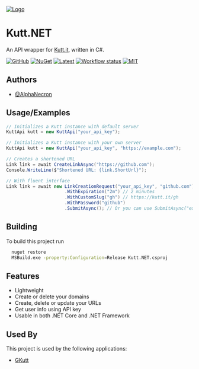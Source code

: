 
[![Logo](https://user-images.githubusercontent.com/57827456/122667487-4923e980-d1dd-11eb-9c78-c9b25ab43149.png)](#)

    
# Kutt.NET

An API wrapper for [Kutt.it](https://kutt.it), written in C#.

[![GitHub](https://img.shields.io/github/downloads/AlphaNecron/Kutt.NET/total?color=%237BA1F7&logo=github&style=for-the-badge)](https://github.com/AlphaNecron/Kutt.NET/releases/latest)
[![NuGet](https://img.shields.io/nuget/dt/Kutt.NET?color=%237BA1F7&logo=nuget&style=for-the-badge)](https://www.nuget.org/packages/Kutt.NET)
[![Latest](https://img.shields.io/github/v/tag/AlphaNecron/Kutt.NET?color=%237BA1F7&label=RELEASE&logo=github&sort=semver&style=for-the-badge)](https://github.com/AlphaNecron/Kutt.NET/releases/latest)
[![Workflow status](https://img.shields.io/github/workflow/status/AlphaNecron/Kutt.NET/Publish%20NuGet%20package?color=7BA1F7&logo=github&style=for-the-badge)](https://github.com/AlphaNecron/Kutt.NET)
[![MIT](https://img.shields.io/github/license/AlphaNecron/Kutt.NET?color=%237BA1F7&style=for-the-badge)](#)
## Authors

- [@AlphaNecron](https://www.github.com/AlphaNecron)

  
## Usage/Examples

```csharp
// Initializes a Kutt instance with default server
KuttApi kutt = new KuttApi("your_api_key");

// Initializes a Kutt instance with your own server
KuttApi kutt = new KuttApi("your_api_key", "https://example.com");

// Creates a shortened URL
Link link = await CreateLinkAsync("https://github.com");
Console.WriteLine($"Shortened URL: {link.ShortUrl}");

// With fluent interface
Link link = await new LinkCreationRequest("your_api_key", "github.com")
                      .WithExpiration("2m") // 2 minutes
                      .WithCustomSlug("gh") // https://kutt.it/gh
                      .WithPassword("github")
                      .SubmitAsync(); // Or you can use SubmitAsync("example.com") to submit with your own server.
```


## Building

To build this project run

```bash
  nuget restore
  MSBuild.exe -property:Configuration=Release Kutt.NET.csproj
```

  
## Features

- Lightweight
- Create or delete your domains
- Create, delete or update your URLs
- Get user info using API key
- Usable in both .NET Core and .NET Framework
  
## Used By

This project is used by the following applications:
- [GKutt](https://github.com/AlphaNecron/GKutt)
